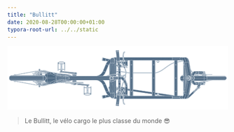 ```yaml
---
title: "Bullitt"
date: 2020-08-28T00:00:00+01:00
typora-root-url: ../../static
---
```

![Bullitt wireframe](/images/bullitt-wireframe.png?resize=800&responsive "Bullitt wireframe")

> Le Bullitt, le vélo cargo le plus classe du monde 😎